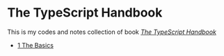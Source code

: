 # The TypeScript Handbook

This is my codes and notes collection of book [*The TypeScript Handbook*](https://typescriptlang.org/docs/handbook)

+ [1 The Basics](01-Basics.ts)